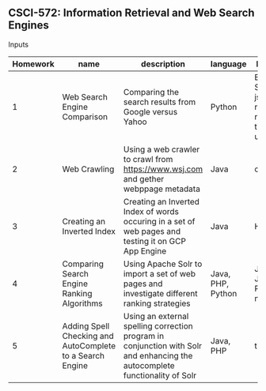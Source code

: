 <h2>CSCI-572: Information Retrieval and Web Search Engines</h2>

Inputs

| Homework | name | description | language    | libraries     |
| -------- | ---- | ----------- | --------    | -------     |
| 1 | Web Search Engine Comparison | Comparing the search results from Google versus Yahoo | Python | Beautiful Soup, json, random, requests, time, urllib |
| 2 | Web Crawling | Using a web crawler to crawl from https://www.wsj.com and gether webppage metadata | Java | crawler4j |
| 3 | Creating an Inverted Index | Creating an Inverted Index of words occuring in a set of web pages and testing it on GCP App Engine | Java | Hadoop |
| 4 | Comparing Search Engine Ranking Algorithms | Using Apache Solr to import a set of web pages and investigate different ranking strategies | Java, PHP, Python | Java: Jsoup - Python: networkx |
| 5 | Adding Spell Checking and AutoComplete to a Search Engine | Using an external spelling correction program in conjunction with Solr and enhancing the autocomplete functionality of Solr | Java, PHP | tika |
